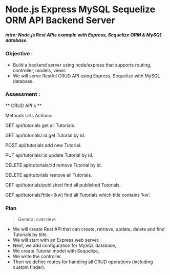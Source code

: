 # Node.js Express MySQL Sequelize ORM API Backend Server

##### intro: Node.js Rest APIs example with Express, Sequelize ORM & MySQL database.

### Objective :
- Build a backend server using node/express that supports routing, controller, models, views
- We will serve Restful CRUD API using Express, Sequelize with MySQL database.

### Assessment :

** CRUD API's **

Methods	Urls	Actions:  

 GET	api/tutorials	get all Tutorials.  
 
 GET	api/tutorials/:id	get Tutorial by id.  
 
 POST	api/tutorials	add new Tutorial.  
 
 PUT	api/tutorials/:id	update Tutorial by id. 
 
 DELETE	api/tutorials/:id	remove Tutorial by id.
 
 DELETE	api/tutorials	remove all Tutorials.  
 
 GET	api/tutorials/published	find all published Tutorials.  
 
 GET	api/tutorials?title=[kw]	find all Tutorials which title contains 'kw'.  
 
### Plan

> General overview:

- We will create Rest API that can create, retrieve, update, delete and find Tutorials by title.
- We will start with an Express web server. 
- Next, we add configuration for MySQL database, 
- We create Tutorial model with Sequelize,
- We write the controller.
- Then we define routes for handling all CRUD operations (including custom finder).
